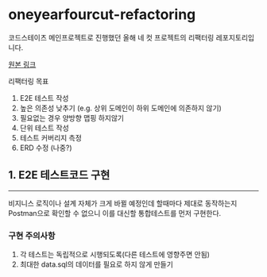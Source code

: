 # oneyearfourcut-refactoring

코드스테이츠 메인프로젝트로 진행했던 올해 네 컷 프로젝트의 리팩터링 레포지토리입니다.

[원본 링크](https://github.com/OneYearFourCut/OneYearFourCut.git)

리팩터링 목표
1. E2E 테스트 작성
2. 높은 의존성 낮추기 (e.g. 상위 도메인이 하위 도메인에 의존하지 않기)
3. 필요없는 경우 양방향 맵핑 하지않기
4. 단위 테스트 작성
5. 테스트 커버리지 측정
6. ERD 수정 (나중?)

## 1. E2E 테스트코드 구현

---
비지니스 로직이나 설계 자체가 크게 바뀔 예정인데 할때마다 제대로 동작하는지 Postman으로 확인할 수 없으니 이를 대신할 통합테스트를 먼저 구현한다.

### 구현 주의사항
1. 각 테스트는 독립적으로 시행되도록(다른 테스트에 영향주면 안됨)
2. 최대한 data.sql의 데이터를 필요로 하지 않게 만들기